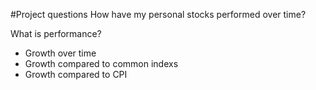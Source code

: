 #Project questions
How have my personal stocks performed over time? 

What is performance?
- Growth over time
- Growth compared to common indexs
- Growth compared to CPI 
